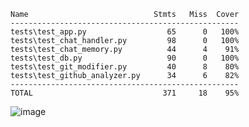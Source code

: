 ```
Name                            Stmts   Miss  Cover
---------------------------------------------------
tests\test_app.py                  65      0   100%
tests\test_chat_handler.py         98      0   100%
tests\test_chat_memory.py          44      4    91%
tests\test_db.py                   90      0   100%
tests\test_git_modifier.py         40      8    80%
tests\test_github_analyzer.py      34      6    82%
---------------------------------------------------
TOTAL                             371     18    95% 
```
![image](https://github.com/user-attachments/assets/9ef4d148-9e5b-4d35-8ec5-1925929238c8)
